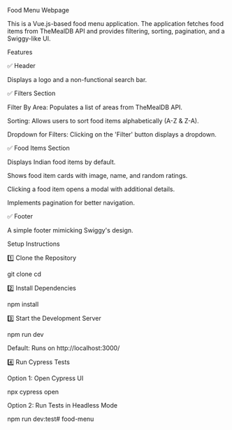 Food Menu Webpage

This is a Vue.js-based food menu application. The application fetches food items from TheMealDB API and provides filtering, sorting, pagination, and a Swiggy-like UI.

Features

✅ Header

Displays a logo and a non-functional search bar.

✅ Filters Section

Filter By Area: Populates a list of areas from TheMealDB API.

Sorting: Allows users to sort food items alphabetically (A-Z & Z-A).

Dropdown for Filters: Clicking on the 'Filter' button displays a dropdown.

✅ Food Items Section

Displays Indian food items by default.

Shows food item cards with image, name, and random ratings.

Clicking a food item opens a modal with additional details.

Implements pagination for better navigation.

✅ Footer

A simple footer mimicking Swiggy's design.

 Setup Instructions

1️⃣ Clone the Repository

git clone <your-repo-url>
cd <project-folder>

2️⃣ Install Dependencies

npm install

3️⃣ Start the Development Server

npm run dev

Default: Runs on http://localhost:3000/

4️⃣ Run Cypress Tests

Option 1: Open Cypress UI

npx cypress open

Option 2: Run Tests in Headless Mode

npm run dev:test# food-menu
